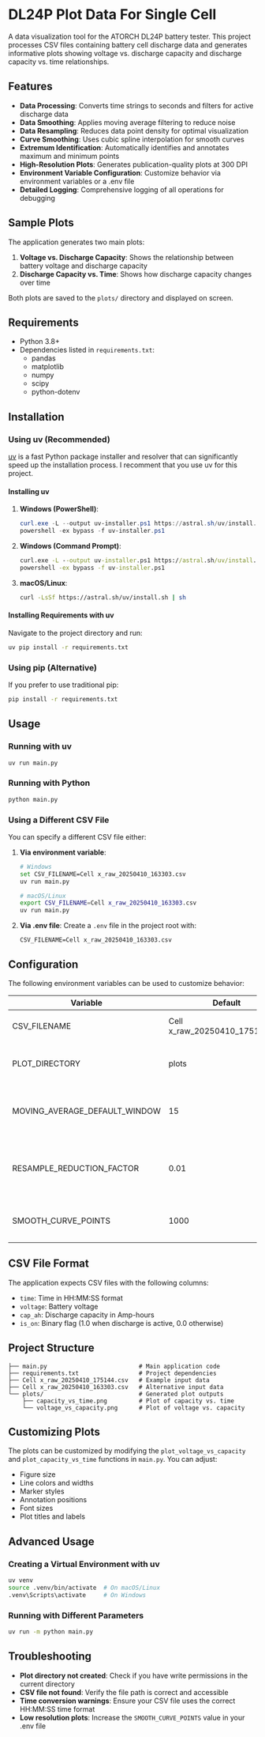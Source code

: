 # DL24P Plot Data For Single Cell

A data visualization tool for the ATORCH DL24P battery tester. This project processes CSV files containing battery cell discharge data and generates informative plots showing voltage vs. discharge capacity and discharge capacity vs. time relationships.

## Features

- **Data Processing**: Converts time strings to seconds and filters for active discharge data
- **Data Smoothing**: Applies moving average filtering to reduce noise
- **Data Resampling**: Reduces data point density for optimal visualization
- **Curve Smoothing**: Uses cubic spline interpolation for smooth curves
- **Extremum Identification**: Automatically identifies and annotates maximum and minimum points
- **High-Resolution Plots**: Generates publication-quality plots at 300 DPI
- **Environment Variable Configuration**: Customize behavior via environment variables or a .env file
- **Detailed Logging**: Comprehensive logging of all operations for debugging

## Sample Plots

The application generates two main plots:

1. **Voltage vs. Discharge Capacity**: Shows the relationship between battery voltage and discharge capacity
2. **Discharge Capacity vs. Time**: Shows how discharge capacity changes over time

Both plots are saved to the `plots/` directory and displayed on screen.

## Requirements

- Python 3.8+
- Dependencies listed in `requirements.txt`:
  - pandas
  - matplotlib
  - numpy
  - scipy
  - python-dotenv

## Installation

### Using uv (Recommended)

[uv](https://github.com/astral-sh/uv) is a fast Python package installer and resolver that can significantly speed up the installation process. I recomment that you use uv for this project.

#### Installing uv

1. **Windows (PowerShell)**:

   ```powershell
   curl.exe -L --output uv-installer.ps1 https://astral.sh/uv/install.ps1
   powershell -ex bypass -f uv-installer.ps1
   ```

2. **Windows (Command Prompt)**:

   ```cmd
   curl.exe -L --output uv-installer.ps1 https://astral.sh/uv/install.ps1
   powershell -ex bypass -f uv-installer.ps1
   ```

3. **macOS/Linux**:
   ```bash
   curl -LsSf https://astral.sh/uv/install.sh | sh
   ```

#### Installing Requirements with uv

Navigate to the project directory and run:

```bash
uv pip install -r requirements.txt
```

### Using pip (Alternative)

If you prefer to use traditional pip:

```bash
pip install -r requirements.txt
```

## Usage

### Running with uv

```bash
uv run main.py
```

### Running with Python

```bash
python main.py
```

### Using a Different CSV File

You can specify a different CSV file either:

1. **Via environment variable**:

   ```bash
   # Windows
   set CSV_FILENAME=Cell x_raw_20250410_163303.csv
   uv run main.py

   # macOS/Linux
   export CSV_FILENAME=Cell x_raw_20250410_163303.csv
   uv run main.py
   ```

2. **Via .env file**:
   Create a `.env` file in the project root with:
   ```
   CSV_FILENAME=Cell x_raw_20250410_163303.csv
   ```

## Configuration

The following environment variables can be used to customize behavior:

| Variable                      | Default                        | Description                                                      |
| ----------------------------- | ------------------------------ | ---------------------------------------------------------------- |
| CSV_FILENAME                  | Cell x_raw_20250410_175144.csv | Path to the CSV file to process                                  |
| PLOT_DIRECTORY                | plots                          | Directory where plots will be saved                              |
| MOVING_AVERAGE_DEFAULT_WINDOW | 15                             | Window size for moving average filter                            |
| RESAMPLE_REDUCTION_FACTOR     | 0.01                           | Fraction of points to retain when resampling (e.g., 0.01 for 1%) |
| SMOOTH_CURVE_POINTS           | 1000                           | Number of points used for curve smoothing                        |

## CSV File Format

The application expects CSV files with the following columns:

- `time`: Time in HH:MM:SS format
- `voltage`: Battery voltage
- `cap_ah`: Discharge capacity in Amp-hours
- `is_on`: Binary flag (1.0 when discharge is active, 0.0 otherwise)

## Project Structure

```
├── main.py                          # Main application code
├── requirements.txt                 # Project dependencies
├── Cell x_raw_20250410_175144.csv   # Example input data
├── Cell x_raw_20250410_163303.csv   # Alternative input data
└── plots/                           # Generated plot outputs
    ├── capacity_vs_time.png         # Plot of capacity vs. time
    └── voltage_vs_capacity.png      # Plot of voltage vs. capacity
```

## Customizing Plots

The plots can be customized by modifying the `plot_voltage_vs_capacity` and `plot_capacity_vs_time` functions in `main.py`. You can adjust:

- Figure size
- Line colors and widths
- Marker styles
- Annotation positions
- Font sizes
- Plot titles and labels

## Advanced Usage

### Creating a Virtual Environment with uv

```bash
uv venv
source .venv/bin/activate  # On macOS/Linux
.venv\Scripts\activate     # On Windows
```

### Running with Different Parameters

```bash
uv run -m python main.py
```

## Troubleshooting

- **Plot directory not created**: Check if you have write permissions in the current directory
- **CSV file not found**: Verify the file path is correct and accessible
- **Time conversion warnings**: Ensure your CSV file uses the correct HH:MM:SS time format
- **Low resolution plots**: Increase the `SMOOTH_CURVE_POINTS` value in your .env file
